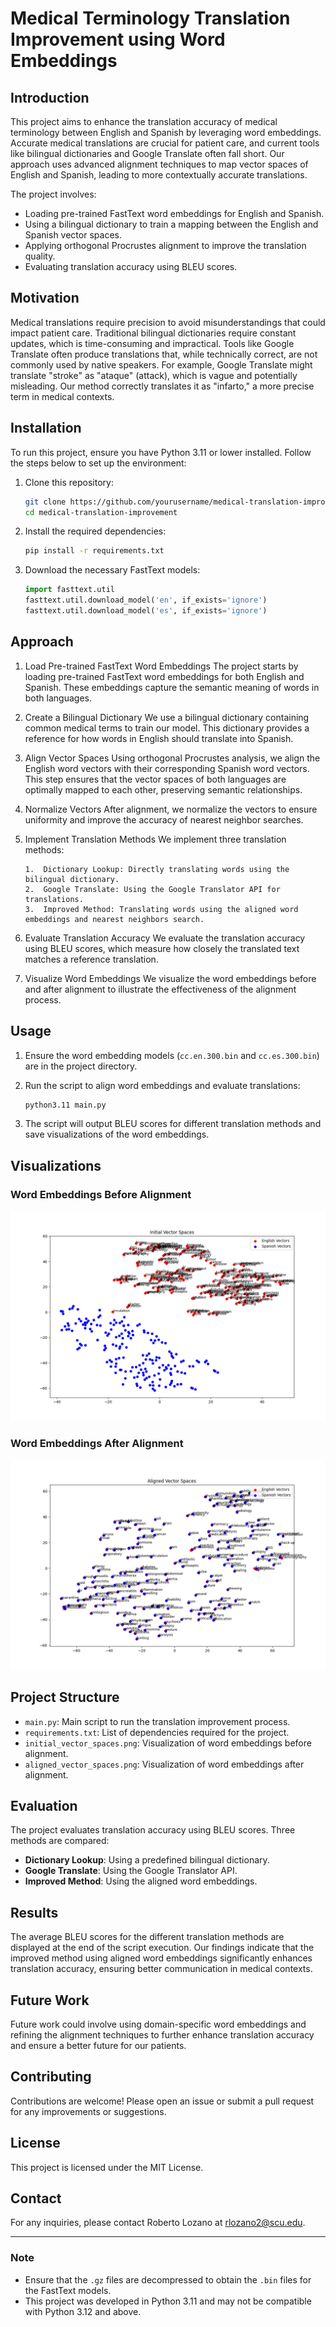 # Medical Terminology Translation Improvement using Word Embeddings

## Introduction

This project aims to enhance the translation accuracy of medical terminology between English and Spanish by leveraging word embeddings. Accurate medical translations are crucial for patient care, and current tools like bilingual dictionaries and Google Translate often fall short. Our approach uses advanced alignment techniques to map vector spaces of English and Spanish, leading to more contextually accurate translations.

The project involves:

- Loading pre-trained FastText word embeddings for English and Spanish.
- Using a bilingual dictionary to train a mapping between the English and Spanish vector spaces.
- Applying orthogonal Procrustes alignment to improve the translation quality.
- Evaluating translation accuracy using BLEU scores.

## Motivation

Medical translations require precision to avoid misunderstandings that could impact patient care. Traditional bilingual dictionaries require constant updates, which is time-consuming and impractical. Tools like Google Translate often produce translations that, while technically correct, are not commonly used by native speakers. For example, Google Translate might translate "stroke" as "ataque" (attack), which is vague and potentially misleading. Our method correctly translates it as "infarto," a more precise term in medical contexts.

## Installation

To run this project, ensure you have Python 3.11 or lower installed. Follow the steps below to set up the environment:

1. Clone this repository:

   ```bash
   git clone https://github.com/yourusername/medical-translation-improvement.git
   cd medical-translation-improvement
   ```

2. Install the required dependencies:

   ```bash
   pip install -r requirements.txt
   ```

3. Download the necessary FastText models:
   ```python
   import fasttext.util
   fasttext.util.download_model('en', if_exists='ignore')
   fasttext.util.download_model('es', if_exists='ignore')
   ```

## Approach

1.  Load Pre-trained FastText Word Embeddings
    The project starts by loading pre-trained FastText word embeddings for both English and Spanish. These embeddings capture the semantic meaning of words in both languages.

2.  Create a Bilingual Dictionary
    We use a bilingual dictionary containing common medical terms to train our model. This dictionary provides a reference for how words in English should translate into Spanish.

3.  Align Vector Spaces
    Using orthogonal Procrustes analysis, we align the English word vectors with their corresponding Spanish word vectors. This step ensures that the vector spaces of both languages are optimally mapped to each other, preserving semantic relationships.

4.  Normalize Vectors
    After alignment, we normalize the vectors to ensure uniformity and improve the accuracy of nearest neighbor searches.

5.  Implement Translation Methods
    We implement three translation methods:

        1.  Dictionary Lookup: Directly translating words using the bilingual dictionary.
        2.  Google Translate: Using the Google Translator API for translations.
        3.  Improved Method: Translating words using the aligned word embeddings and nearest neighbors search.

6.  Evaluate Translation Accuracy
    We evaluate the translation accuracy using BLEU scores, which measure how closely the translated text matches a reference translation.

7.  Visualize Word Embeddings
    We visualize the word embeddings before and after alignment to illustrate the effectiveness of the alignment process.

## Usage

1. Ensure the word embedding models (`cc.en.300.bin` and `cc.es.300.bin`) are in the project directory.

2. Run the script to align word embeddings and evaluate translations:

   ```bash
   python3.11 main.py
   ```

3. The script will output BLEU scores for different translation methods and save visualizations of the word embeddings.

## Visualizations

### Word Embeddings Before Alignment

![Initial Vector Spaces](initial_vector_spaces.png)

### Word Embeddings After Alignment

![Aligned Vector Spaces](aligned_vector_spaces.png)

## Project Structure

- `main.py`: Main script to run the translation improvement process.
- `requirements.txt`: List of dependencies required for the project.
- `initial_vector_spaces.png`: Visualization of word embeddings before alignment.
- `aligned_vector_spaces.png`: Visualization of word embeddings after alignment.

## Evaluation

The project evaluates translation accuracy using BLEU scores. Three methods are compared:

- **Dictionary Lookup**: Using a predefined bilingual dictionary.
- **Google Translate**: Using the Google Translator API.
- **Improved Method**: Using the aligned word embeddings.

## Results

The average BLEU scores for the different translation methods are displayed at the end of the script execution. Our findings indicate that the improved method using aligned word embeddings significantly enhances translation accuracy, ensuring better communication in medical contexts.

## Future Work

Future work could involve using domain-specific word embeddings and refining the alignment techniques to further enhance translation accuracy and ensure a better future for our patients.

## Contributing

Contributions are welcome! Please open an issue or submit a pull request for any improvements or suggestions.

## License

This project is licensed under the MIT License.

## Contact

For any inquiries, please contact Roberto Lozano at [rlozano2@scu.edu](mailto:rlozano2@scu.edu).

---

### Note

- Ensure that the `.gz` files are decompressed to obtain the `.bin` files for the FastText models.
- This project was developed in Python 3.11 and may not be compatible with Python 3.12 and above.

